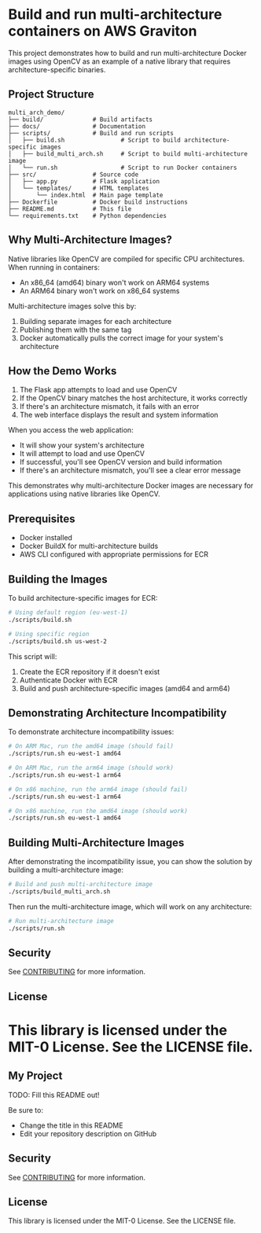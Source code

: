 # Build and run multi-architecture containers on AWS Graviton

This project demonstrates how to build and run multi-architecture Docker images using OpenCV as an example of a native library that requires architecture-specific binaries.

## Project Structure

```
multi_arch_demo/
├── build/              # Build artifacts
├── docs/               # Documentation
├── scripts/            # Build and run scripts
│   ├── build.sh                # Script to build architecture-specific images
│   ├── build_multi_arch.sh     # Script to build multi-architecture image
│   └── run.sh                  # Script to run Docker containers
├── src/                # Source code
│   ├── app.py          # Flask application
│   └── templates/      # HTML templates
│       └── index.html  # Main page template
├── Dockerfile          # Docker build instructions
├── README.md           # This file
└── requirements.txt    # Python dependencies
```

## Why Multi-Architecture Images?

Native libraries like OpenCV are compiled for specific CPU architectures. When running in containers:

- An x86_64 (amd64) binary won't work on ARM64 systems
- An ARM64 binary won't work on x86_64 systems

Multi-architecture images solve this by:
1. Building separate images for each architecture
2. Publishing them with the same tag
3. Docker automatically pulls the correct image for your system's architecture

## How the Demo Works

1. The Flask app attempts to load and use OpenCV
2. If the OpenCV binary matches the host architecture, it works correctly
3. If there's an architecture mismatch, it fails with an error
4. The web interface displays the result and system information

When you access the web application:
- It will show your system's architecture
- It will attempt to load and use OpenCV
- If successful, you'll see OpenCV version and build information
- If there's an architecture mismatch, you'll see a clear error message

This demonstrates why multi-architecture Docker images are necessary for applications using native libraries like OpenCV.

## Prerequisites

- Docker installed
- Docker BuildX for multi-architecture builds
- AWS CLI configured with appropriate permissions for ECR

## Building the Images

To build architecture-specific images for ECR:

```bash
# Using default region (eu-west-1)
./scripts/build.sh

# Using specific region
./scripts/build.sh us-west-2
```

This script will:
1. Create the ECR repository if it doesn't exist
2. Authenticate Docker with ECR
3. Build and push architecture-specific images (amd64 and arm64)

## Demonstrating Architecture Incompatibility

To demonstrate architecture incompatibility issues:

```bash
# On ARM Mac, run the amd64 image (should fail)
./scripts/run.sh eu-west-1 amd64

# On ARM Mac, run the arm64 image (should work)
./scripts/run.sh eu-west-1 arm64

# On x86 machine, run the arm64 image (should fail)
./scripts/run.sh eu-west-1 arm64

# On x86 machine, run the amd64 image (should work)
./scripts/run.sh eu-west-1 amd64
```

## Building Multi-Architecture Images

After demonstrating the incompatibility issue, you can show the solution by building a multi-architecture image:

```bash
# Build and push multi-architecture image
./scripts/build_multi_arch.sh
```

Then run the multi-architecture image, which will work on any architecture:

```bash
# Run multi-architecture image
./scripts/run.sh
```

## Security

See [CONTRIBUTING](CONTRIBUTING.md#security-issue-notifications) for more information.

## License

This library is licensed under the MIT-0 License. See the LICENSE file.
=======
## My Project

TODO: Fill this README out!

Be sure to:

* Change the title in this README
* Edit your repository description on GitHub

## Security

See [CONTRIBUTING](CONTRIBUTING.md#security-issue-notifications) for more information.

## License

This library is licensed under the MIT-0 License. See the LICENSE file.